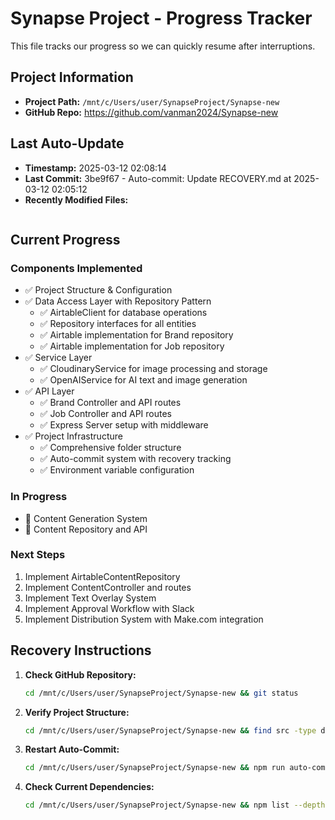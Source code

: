 # Synapse Project - Progress Tracker

This file tracks our progress so we can quickly resume after interruptions.

## Project Information
- **Project Path:** `/mnt/c/Users/user/SynapseProject/Synapse-new`
- **GitHub Repo:** https://github.com/vanman2024/Synapse-new

## Last Auto-Update
- **Timestamp:** 2025-03-12 02:08:14
- **Last Commit:** 3be9f67 - Auto-commit: Update RECOVERY.md at 2025-03-12 02:05:12
- **Recently Modified Files:**
```

```

## Current Progress

### Components Implemented
- ✅ Project Structure & Configuration
- ✅ Data Access Layer with Repository Pattern
  - ✅ AirtableClient for database operations
  - ✅ Repository interfaces for all entities
  - ✅ Airtable implementation for Brand repository
  - ✅ Airtable implementation for Job repository
- ✅ Service Layer
  - ✅ CloudinaryService for image processing and storage
  - ✅ OpenAIService for AI text and image generation
- ✅ API Layer
  - ✅ Brand Controller and API routes
  - ✅ Job Controller and API routes
  - ✅ Express Server setup with middleware
- ✅ Project Infrastructure
  - ✅ Comprehensive folder structure
  - ✅ Auto-commit system with recovery tracking
  - ✅ Environment variable configuration

### In Progress
- 🔄 Content Generation System
- 🔄 Content Repository and API

### Next Steps
1. Implement AirtableContentRepository 
2. Implement ContentController and routes
3. Implement Text Overlay System
4. Implement Approval Workflow with Slack
5. Implement Distribution System with Make.com integration

## Recovery Instructions

1. **Check GitHub Repository:**
   ```bash
   cd /mnt/c/Users/user/SynapseProject/Synapse-new && git status
   ```

2. **Verify Project Structure:**
   ```bash
   cd /mnt/c/Users/user/SynapseProject/Synapse-new && find src -type d | sort
   ```

3. **Restart Auto-Commit:**
   ```bash
   cd /mnt/c/Users/user/SynapseProject/Synapse-new && npm run auto-commit &
   ```

4. **Check Current Dependencies:**
   ```bash
   cd /mnt/c/Users/user/SynapseProject/Synapse-new && npm list --depth=0
   ```